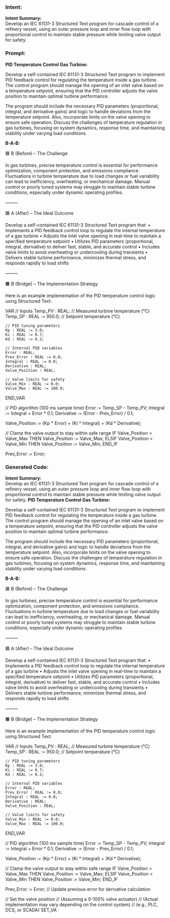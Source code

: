 ### Intent:
**Intent Summary:**  
Develop an IEC 61131-3 Structured Text program for cascade control of a refinery vessel, using an outer pressure loop and inner flow loop with proportional control to maintain stable pressure while limiting valve output for safety.

### Prompt:
**PID Temperature Control Gas Turbine:**

Develop a self-contained IEC 61131-3 Structured Text program to implement PID feedback control for regulating the temperature inside a gas turbine. The control program should manage the opening of an inlet valve based on a temperature setpoint, ensuring that the PID controller adjusts the valve position to maintain optimal turbine performance.

The program should include the necessary PID parameters (proportional, integral, and derivative gains) and logic to handle deviations from the temperature setpoint. Also, incorporate limits on the valve opening to ensure safe operation. Discuss the challenges of temperature regulation in gas turbines, focusing on system dynamics, response time, and maintaining stability under varying load conditions.

**B-A-B:**

🟥 B (Before) – The Challenge

In gas turbines, precise temperature control is essential for performance optimization, component protection, and emissions compliance. Fluctuations in turbine temperature due to load changes or fuel variability can lead to inefficiency, overheating, or mechanical damage. Manual control or poorly tuned systems may struggle to maintain stable turbine conditions, especially under dynamic operating profiles.

⸻

🟩 A (After) – The Ideal Outcome

Develop a self-contained IEC 61131-3 Structured Text program that:
	•	Implements a PID feedback control loop to regulate the internal temperature of a gas turbine
	•	Adjusts the inlet valve opening in real-time to maintain a specified temperature setpoint
	•	Utilizes PID parameters (proportional, integral, derivative) to deliver fast, stable, and accurate control
	•	Includes valve limits to avoid overheating or undercooling during transients
	•	Delivers stable turbine performance, minimizes thermal stress, and responds rapidly to load shifts

⸻

🟧 B (Bridge) – The Implementation Strategy

Here is an example implementation of the PID temperature control logic using Structured Text:

VAR
    // Inputs
    Temp_PV : REAL;                      // Measured turbine temperature (°C)
    Temp_SP : REAL := 950.0;             // Setpoint temperature (°C)

    // PID tuning parameters
    Kp : REAL := 3.0;
    Ki : REAL := 0.7;
    Kd : REAL := 0.2;

    // Internal PID variables
    Error : REAL;
    Prev_Error : REAL := 0.0;
    Integral : REAL := 0.0;
    Derivative : REAL;
    Valve_Position : REAL;

    // Valve limits for safety
    Valve_Min : REAL := 0.0;
    Valve_Max : REAL := 100.0;
END_VAR

// PID algorithm (100 ms sample time)
Error := Temp_SP - Temp_PV;
Integral := Integral + Error * 0.1;
Derivative := (Error - Prev_Error) / 0.1;

Valve_Position := (Kp * Error) + (Ki * Integral) + (Kd * Derivative);

// Clamp the valve output to stay within safe range
IF Valve_Position > Valve_Max THEN
    Valve_Position := Valve_Max;
ELSIF Valve_Position < Valve_Min THEN
    Valve_Position := Valve_Min;
END_IF

Prev_Error := Error;

### Generated Code:
**Intent Summary:**  
Develop an IEC 61131-3 Structured Text program for cascade control of a refinery vessel, using an outer pressure loop and inner flow loop with proportional control to maintain stable pressure while limiting valve output for safety.
**PID Temperature Control Gas Turbine:**

Develop a self-contained IEC 61131-3 Structured Text program to implement PID feedback control for regulating the temperature inside a gas turbine. The control program should manage the opening of an inlet valve based on a temperature setpoint, ensuring that the PID controller adjusts the valve position to maintain optimal turbine performance.

The program should include the necessary PID parameters (proportional, integral, and derivative gains) and logic to handle deviations from the temperature setpoint. Also, incorporate limits on the valve opening to ensure safe operation. Discuss the challenges of temperature regulation in gas turbines, focusing on system dynamics, response time, and maintaining stability under varying load conditions.

**B-A-B:**

🟥 B (Before) – The Challenge

In gas turbines, precise temperature control is essential for performance optimization, component protection, and emissions compliance. Fluctuations in turbine temperature due to load changes or fuel variability can lead to inefficiency, overheating, or mechanical damage. Manual control or poorly tuned systems may struggle to maintain stable turbine conditions, especially under dynamic operating profiles.

⸻

🟩 A (After) – The Ideal Outcome

Develop a self-contained IEC 61131-3 Structured Text program that:
	•	Implements a PID feedback control loop to regulate the internal temperature of a gas turbine
	•	Adjusts the inlet valve opening in real-time to maintain a specified temperature setpoint
	•	Utilizes PID parameters (proportional, integral, derivative) to deliver fast, stable, and accurate control
	•	Includes valve limits to avoid overheating or undercooling during transients
	•	Delivers stable turbine performance, minimizes thermal stress, and responds rapidly to load shifts

⸻

🟧 B (Bridge) – The Implementation Strategy

Here is an example implementation of the PID temperature control logic using Structured Text:

VAR
    // Inputs
    Temp_PV : REAL;                      // Measured turbine temperature (°C)
    Temp_SP : REAL := 950.0;             // Setpoint temperature (°C)

    // PID tuning parameters
    Kp : REAL := 3.0;
    Ki : REAL := 0.7;
    Kd : REAL := 0.2;

    // Internal PID variables
    Error : REAL;
    Prev_Error : REAL := 0.0;
    Integral : REAL := 0.0;
    Derivative : REAL;
    Valve_Position : REAL;

    // Valve limits for safety
    Valve_Min : REAL := 0.0;
    Valve_Max : REAL := 100.0;
END_VAR

// PID algorithm (100 ms sample time)
Error := Temp_SP - Temp_PV;
Integral := Integral + Error * 0.1;
Derivative := (Error - Prev_Error) / 0.1;

Valve_Position := (Kp * Error) + (Ki * Integral) + (Kd * Derivative);

// Clamp the valve output to stay within safe range
IF Valve_Position > Valve_Max THEN
    Valve_Position := Valve_Max;
ELSIF Valve_Position < Valve_Min THEN
    Valve_Position := Valve_Min;
END_IF

Prev_Error := Error; // Update previous error for derivative calculation

// Set the valve position
// (Assuming a 0-100% valve actuator)
// (Actual implementation may vary depending on the control system)
// (e.g., PLC, DCS, or SCADA)
SET_VA
